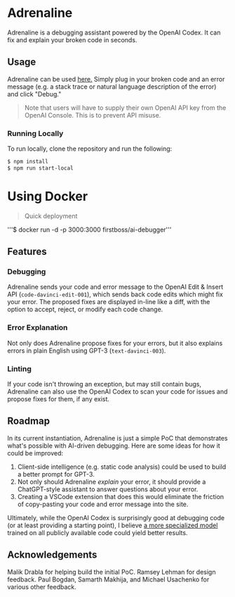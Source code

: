 # Adrenaline

Adrenaline is a debugging assistant powered by the OpenAI Codex. It can fix and explain your broken code in seconds.

## Usage

Adrenaline can be used [here.](https://useadrenaline.com/playground) Simply plug in your broken code and an error message (e.g. a stack trace or natural language description of the error) and click "Debug."

> Note that users will have to supply their own OpenAI API key from the OpenAI Console. This is to prevent API misuse.

### Running Locally

To run locally, clone the repository and run the following:

```bash
$ npm install
$ npm run start-local
```
# Using Docker 

> Quick deployment 

'''$ docker run -d -p 3000:3000 firstboss/ai-debugger'''

## Features

### Debugging

Adrenaline sends your code and error message to the OpenAI Edit & Insert API (`code-davinci-edit-001`), which sends back code edits which might fix your error. The proposed fixes are displayed in-line like a diff, with the option to accept, reject, or modify each code change.

### Error Explanation

Not only does Adrenaline propose fixes for your errors, but it also explains errors in plain English using GPT-3 (`text-davinci-003`).

### Linting

If your code isn't throwing an exception, but may still contain bugs, Adrenaline can also use the OpenAI Codex to scan your code for issues and propose fixes for them, if any exist.

## Roadmap

In its current instantiation, Adrenaline is just a simple PoC that demonstrates what's possible with AI-driven debugging. Here are some ideas for how it could be improved:

1. Client-side intelligence (e.g. static code analysis) could be used to build a better prompt for GPT-3.
2. Not only should Adrenaline _explain_ your error, it should provide a ChatGPT-style assistant to answer questions about your error.
3. Creating a VSCode extension that does this would eliminate the friction of copy-pasting your code and error message into the site.

Ultimately, while the OpenAI Codex is surprisingly good at debugging code (or at least providing a starting point), I believe [a more specialized model](https://ai.stanford.edu/blog/DrRepair/) trained on all publicly available code could yield better results.

## Acknowledgements

Malik Drabla for helping build the initial PoC. Ramsey Lehman for design feedback. Paul Bogdan, Samarth Makhija, and Michael Usachenko for various other feedback.
